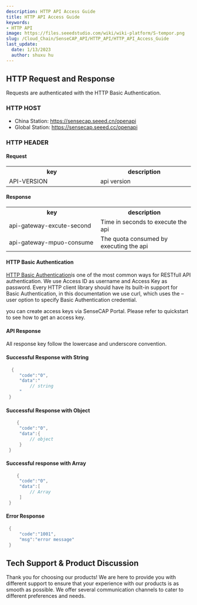 ```yaml
---
description: HTTP API Access Guide
title: HTTP API Access Guide
keywords:
- HTTP API 
image: https://files.seeedstudio.com/wiki/wiki-platform/S-tempor.png
slug: /Cloud_Chain/SenseCAP_API/HTTP_API/HTTP_API_Access_Guide
last_update:
  date: 1/13/2023
  author: shuxu hu
---
```


## HTTP Request and Response

  Requests are authenticated with the HTTP Basic Authentication.

### HTTP HOST

- China Station: https://sensecap.seeed.cn/openapi
- Global Station: https://sensecap.seeed.cc/openapi


### HTTP HEADER
 #### Request
<table >
<tr>
<th> key
</th>
<th> description
</th></tr>
<tr>
<td width="300"> API-VERSION
</td>
<td width="300"> api version
</td></tr></table>

 #### Response
<table >
<tr>
<th> key
</th>
<th> description
</th></tr>
<tr>
<td width="300"> api-gateway-excute-second
</td>
<td width="300"> Time in seconds to execute the api
</td>
</tr>
<tr>
<td width="300"> api-gateway-mpuo-consume
</td>
<td width="300"> The quota consumed by executing the api
</td></tr></table>

 #### HTTP Basic Authentication
  [HTTP Basic Authentication](https://en.wikipedia.org/wiki/Basic_access_authentication)is one of the most common ways for RESTfull API authentication. We use Access ID as username and Access Key as password. Every HTTP client library should have its built-in support for Basic Authentication, in this documentation we use curl, which uses the –user option to specify Basic Authentication credential.

  you can create access keys via SenseCAP Portal. Please refer to quickstart to see how to get an access key.

 #### API Response
 All response key follow the lowercase and underscore convention.

  #### Successful Response with String
  ```cpp
    {
       "code":"0",
       "data":"
           // string
       "
   }
  ```
  #### Successful Response with Object
  ```cpp
      {
       "code":"0",
       "data":{
           // object
       }
   }
  ```
  #### Successful response with Array
  ```cpp
      {
       "code":"0",
       "data":[
           // Array
       ]
   }
  ```
  #### Error Response
  ```cpp
   {
       "code":"1001",
       "msg":"error message"
   }
  ```
## Tech Support & Product Discussion

Thank you for choosing our products! We are here to provide you with different support to ensure that your experience with our products is as smooth as possible. We offer several communication channels to cater to different preferences and needs.

<div class="button_tech_support_container">
<a href="https://forum.seeedstudio.com/" class="button_forum"></a> 
<a href="https://www.seeedstudio.com/contacts" class="button_email"></a>
</div>

<div class="button_tech_support_container">
<a href="https://discord.gg/eWkprNDMU7" class="button_discord"></a> 
<a href="https://github.com/Seeed-Studio/wiki-documents/discussions/69" class="button_discussion"></a>
</div>
